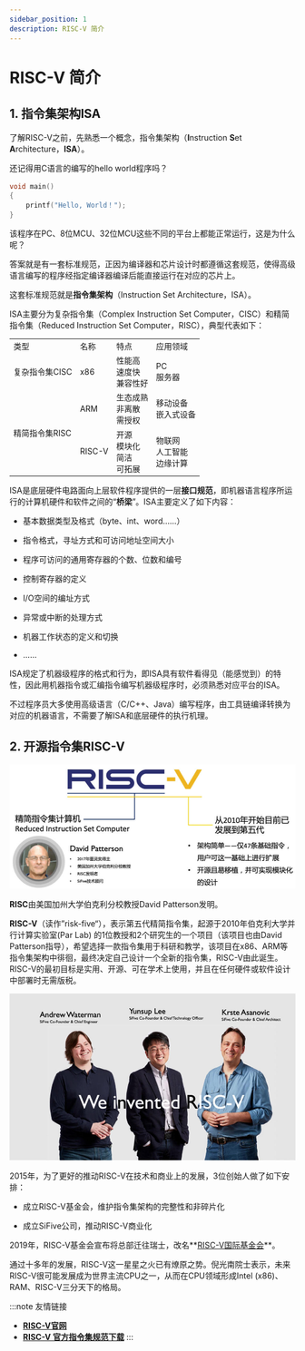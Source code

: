 ```yaml
---
sidebar_position: 1
description: RISC-V 简介
---
```


# RISC-V 简介

## 1. 指令集架构ISA

了解RISC-V之前，先熟悉一个概念，指令集架构（**I**nstruction **S**et **A**rchitecture，**ISA**）。

还记得用C语言的编写的hello world程序吗？

``` c
void main()
{
    printf("Hello, World！");
}
```

该程序在PC、8位MCU、32位MCU这些不同的平台上都能正常运行，这是为什么呢？

答案就是有一套标准规范，正因为编译器和芯片设计时都遵循这套规范，使得高级语言编写的程序经指定编译器编译后能直接运行在对应的芯片上。

这套标准规范就是**指令集架构**（Instruction Set Architecture，ISA）。

ISA主要分为复杂指令集（Complex Instruction Set Computer，CISC）和精简指令集（Reduced Instruction Set Computer，RISC），典型代表如下：

<table>
    <tr>
        <td>类型</td>
        <td>名称</td>
        <td>特点</td>
        <td>应用领域</td>
    </tr>
    <tr>
        <td>复杂指令集CISC</td>
        <td>x86</td>
        <td>性能高<br/> 速度快<br/> 兼容性好</td>
        <td>PC<br/>服务器</td>
    </tr>
    <tr>
        <td rowspan="2">精简指令集RISC</td>
        <td>ARM</td>
        <td>生态成熟<br/>非离散<br/>需授权</td>
        <td>移动设备<br/>嵌入式设备</td>
    </tr>
     <tr>
        <td>RISC-V</td>
        <td>开源<br/>模块化<br/>简洁<br/>可拓展</td>
        <td>物联网<br/>人工智能<br/>边缘计算</td>
    </tr>
</table>




ISA是底层硬件电路面向上层软件程序提供的一层**接口规范**，即机器语言程序所运行的计算机硬件和软件之间的“**桥梁**”。ISA主要定义了如下内容：

* 基本数据类型及格式（byte、int、word……）

* 指令格式，寻址方式和可访问地址空间大小

* 程序可访问的通用寄存器的个数、位数和编号

* 控制寄存器的定义

* I/O空间的编址方式

* 异常或中断的处理方式

* 机器工作状态的定义和切换

* ……

ISA规定了机器级程序的格式和行为，即ISA具有软件看得见（能感觉到）的特性，因此用机器指令或汇编指令编写机器级程序时，必须熟悉对应平台的ISA。

不过程序员大多使用高级语言（C/C++、Java）编写程序，由工具链编译转换为对应的机器语言，不需要了解ISA和底层硬件的执行机理。

## 2. 开源指令集RISC-V

![riscv_1](img\riscv_1.png)



**RISC**由美国加州大学伯克利分校教授David Patterson发明。

**RISC-V**（读作”risk-five“），表示第五代精简指令集，起源于2010年伯克利大学并行计算实验室(Par Lab) 的1位教授和2个研究生的一个项目（该项目也由David Patterson指导），希望选择一款指令集用于科研和教学，该项目在x86、ARM等指令集架构中徘徊，最终决定自己设计一个全新的指令集，RISC-V由此诞生。RISC-V的最初目标是实用、开源、可在学术上使用，并且在任何硬件或软件设计中部署时无需版税。

![riscv_2](img\riscv_2.png)

2015年，为了更好的推动RISC-V在技术和商业上的发展，3位创始人做了如下安排：

* 成立RISC-V基金会，维护指令集架构的完整性和非碎片化

* 成立SiFive公司，推动RISC-V商业化

2019年，RISC-V基金会宣布将总部迁往瑞士，改名**[RISC-V国际基金会](https://riscv.org/)**。

通过十多年的发展，RISC-V这一星星之火已有燎原之势。倪光南院士表示，未来RISC-V很可能发展成为世界主流CPU之一，从而在CPU领域形成Intel (x86)、RAM、RISC-V三分天下的格局。

:::note 友情链接
- [**RISC-V官网**](https://riscv.org/)
- [**RISC-V 官方指令集规范下载**](https://riscv.org/technical/specifications/ )
:::

